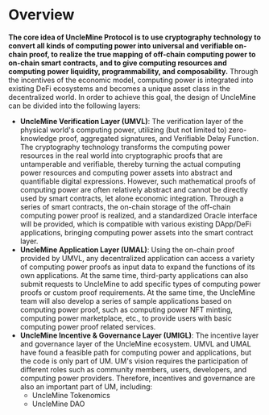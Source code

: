 # Overview

**The core idea of ​​UncleMine Protocol is to use cryptography technology to convert all kinds of computing power into universal and verifiable on-chain proof, to realize the true mapping of off-chain computing power to on-chain smart contracts, and to give computing resources and computing power liquidity, programmability, and composability.** Through the incentives of the economic model, computing power is integrated into existing DeFi ecosystems and becomes a unique asset class in the decentralized world. In order to achieve this goal, the design of UncleMine can be divided into the following layers:

* **UncleMine Verification Layer (UMVL)**: The verification layer of the physical world's computing power, utilizing (but not limited to) zero-knowledge proof, aggregated signatures, and Verifiable Delay Function. The cryptography technology transforms the computing power resources in the real world into cryptographic proofs that are untamperable and verifiable, thereby turning the actual computing power resources and computing power assets into abstract and quantifiable digital expressions. However, such mathematical proofs of computing power are often relatively abstract and cannot be directly used by smart contracts, let alone economic integration. Through a series of smart contracts, the on-chain storage of the off-chain computing power proof is realized, and a standardized Oracle interface will be provided, which is compatible with various existing DApp/DeFi applications, bringing computing power assets into the smart contract layer.
* **UncleMine Application Layer (UMAL)**: Using the on-chain proof provided by UMVL, any decentralized application can access a variety of computing power proofs as input data to expand the functions of its own applications. At the same time, third-party applications can also submit requests to UncleMine to add specific types of computing power proofs or custom proof requirements. At the same time, the UncleMine team will also develop a series of sample applications based on computing power proof, such as computing power NFT minting, computing power marketplace, etc., to provide users with basic computing power proof related services.
* **UncleMine Incentive & Governance Layer (UMIGL)**: The incentive layer and governance layer of the UncleMine ecosystem. UMVL and UMAL have found a feasible path for computing power and applications, but the code is only part of UM. UM's vision requires the participation of different roles such as community members, users, developers, and computing power providers. Therefore, incentives and governance are also an important part of UM, including:
  * UncleMine Tokenomics
  * UncleMine DAO
